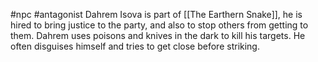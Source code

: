 #npc #antagonist 
Dahrem Isova is part of [[The Earthern Snake]], he is hired to bring justice to the party, and also to stop others from getting to them. 
Dahrem uses poisons and knives in the dark to kill his targets. He often disguises himself and tries to get close before striking.